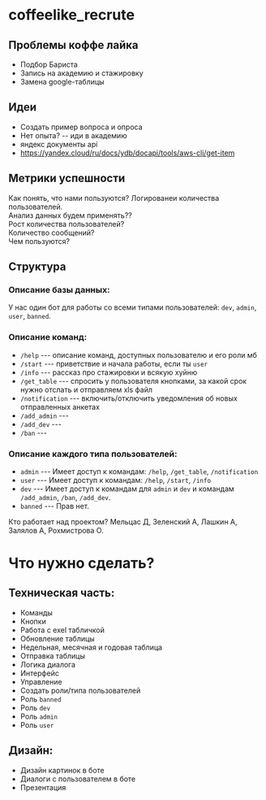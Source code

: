 # **coffeelike_recrute**


## Проблемы коффе лайка

* Подбор Бариста
* Запись на академию  и стажировку
* Замена google-таблицы

## Идеи
* Создать пример вопроса и опроса
* Нет опыта? -- иди в академию
* яндекс документы api
* https://yandex.cloud/ru/docs/ydb/docapi/tools/aws-cli/get-item
## Метрики успешности

Как понять, что нами пользуются? Логированеи количества пользователей.<br>
Анализ данных будем применять?? <br>
Рост количества пользователей?<br>
Количество сообщений? <br>
Чем пользуются? 



## Структура
### Описание базы данных:


У нас один бот для работы со всеми типами пользователей: `dev`, `admin`, `user`, `banned`.

### Описание команд:
- `/help` --- описание команд, доступных пользователю и его роли мб
- `/start` --- приветствие и начала работы, если ты `user`
- `/info` --- рассказ про стажировки и всякую хуйню
- `/get_table` --- спросить у пользователя кнопками, за какой срок нужно отслать и отправляем xls файл
- `/notification` --- включить/отключить уведомления об новых отправленных анкетах
- `/add_admin` ---
- `/add_dev` ---
- `/ban` ---

### Описание каждого типа пользователей: 
* `admin` --- Имеет доступ к командам: `/help`, `/get_table`, `/notification`
* `user` --- Имеет доступ к командам: `/help`, `/start`, `/info`  
* `dev` --- Имеет доступ к командам для `admin` и `dev` и командам `/add_admin`, `/ban`, `/add_dev`.
* `banned` --- Прав нет.

Кто работает над проектом? Мельцас Д, Зеленский А, Лашкин А, Залялов А, Рохмистрова О.



# Что нужно сделать? 


## Техническая часть:

* Команды
* Кнопки
* Работа с exel табличкой
* Обновление таблицы
* Недельная, месячная и годовая таблица 
* Отправка таблицы 
* Логика диалога
* Интерфейс
* Управление 
* Создать роли/типа пользователей 
* Роль `banned`
* Роль `dev`
* Роль `admin`
* Роль `user` 


## Дизайн:

* Дизайн картинок в боте
* Диалоги с пользователем в боте
* Презентация
